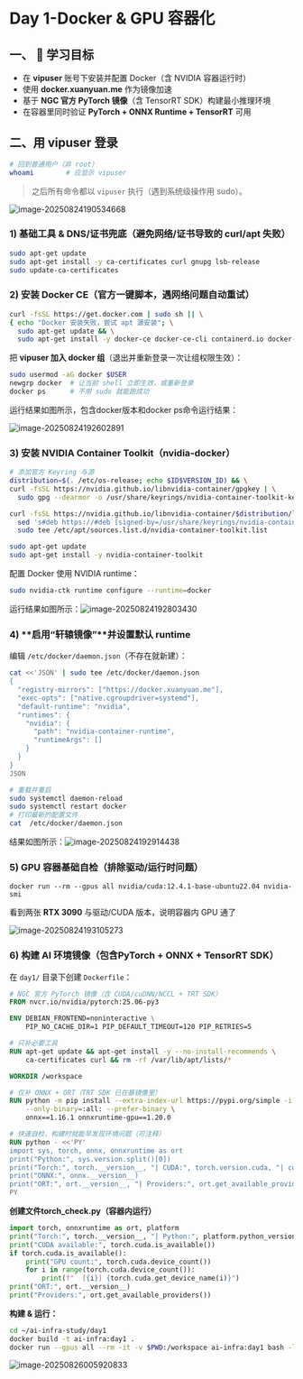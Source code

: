 # Day 1-Docker & GPU 容器化


## 一、 🎯 学习目标

- 在 **vipuser** 账号下安装并配置 Docker（含 NVIDIA 容器运行时）
- 使用 **docker.xuanyuan.me** 作为镜像加速
- 基于 **NGC 官方 PyTorch 镜像**（含 TensorRT SDK）构建最小推理环境
- 在容器里同时验证 **PyTorch + ONNX Runtime + TensorRT** 可用

## 二、用 **vipuser** 登录

```bash
# 回到普通用户（非 root）
whoami        # 应显示 vipuser
```

> 之后所有命令都以 `vipuser` 执行（遇到系统级操作用 sudo）。

![image-20250824190534668](./report_day1.assets/image-20250824190534668.png)

### 1) 基础工具 & DNS/证书兜底（避免网络/证书导致的 curl/apt 失败）

```bash
sudo apt-get update
sudo apt-get install -y ca-certificates curl gnupg lsb-release
sudo update-ca-certificates
```

### 2) 安装 Docker CE（官方一键脚本，遇网络问题自动重试）

```bash
curl -fsSL https://get.docker.com | sudo sh || \
{ echo "Docker 安装失败，尝试 apt 源安装"; \
  sudo apt-get update && \
  sudo apt-get install -y docker-ce docker-ce-cli containerd.io docker-buildx-plugin docker-compose-plugin; }
```

把 **vipuser 加入 docker 组**（退出并重新登录一次让组权限生效）：

```bash
sudo usermod -aG docker $USER
newgrp docker  # 让当前 shell 立即生效，或重新登录
docker ps      # 不用 sudo 就能跑成功
```

运行结果如图所示，包含docker版本和docker ps命令运行结果：

![image-20250824192602891](./report_day1.assets/image-20250824192602891.png)

### 3) 安装 NVIDIA Container Toolkit（nvidia-docker）

```bash
# 添加官方 Keyring 与源
distribution=$(. /etc/os-release; echo $ID$VERSION_ID) && \
curl -fsSL https://nvidia.github.io/libnvidia-container/gpgkey | \
  sudo gpg --dearmor -o /usr/share/keyrings/nvidia-container-toolkit-keyring.gpg

curl -fsSL https://nvidia.github.io/libnvidia-container/$distribution/libnvidia-container.list | \
  sed 's#deb https://#deb [signed-by=/usr/share/keyrings/nvidia-container-toolkit-keyring.gpg] https://#g' | \
  sudo tee /etc/apt/sources.list.d/nvidia-container-toolkit.list

sudo apt-get update
sudo apt-get install -y nvidia-container-toolkit
```

配置 Docker 使用 NVIDIA runtime：

```bash
sudo nvidia-ctk runtime configure --runtime=docker
```

运行结果如图所示：![image-20250824192803430](./report_day1.assets/image-20250824192803430.png)

### 4) **启用“轩辕镜像”**并设置默认 runtime

编辑 `/etc/docker/daemon.json`（不存在就新建）：

```bash
cat <<'JSON' | sudo tee /etc/docker/daemon.json
{
  "registry-mirrors": ["https://docker.xuanyuan.me"],
  "exec-opts": ["native.cgroupdriver=systemd"],
  "default-runtime": "nvidia",
  "runtimes": {
    "nvidia": {
      "path": "nvidia-container-runtime",
      "runtimeArgs": []
    }
  }
}
JSON

# 重载并重启
sudo systemctl daemon-reload
sudo systemctl restart docker
# 打印最新的配置文件
cat  /etc/docker/daemon.json
```

结果如图所示：![image-20250824192914438](./report_day1.assets/image-20250824192914438.png)

### 5) GPU 容器基础自检（排除驱动/运行时问题）

```
docker run --rm --gpus all nvidia/cuda:12.4.1-base-ubuntu22.04 nvidia-smi
```

看到两张 **RTX 3090** 与驱动/CUDA 版本，说明容器内 GPU 通了

![image-20250824193105273](./report_day1.assets/image-20250824193105273.png)

### 6) 构建 AI 环境镜像（包含PyTorch + ONNX + TensorRT SDK）

在 `day1/` 目录下创建 `Dockerfile`：

```dockerfile
# NGC 官方 PyTorch 镜像（含 CUDA/cuDNN/NCCL + TRT SDK）
FROM nvcr.io/nvidia/pytorch:25.06-py3

ENV DEBIAN_FRONTEND=noninteractive \
    PIP_NO_CACHE_DIR=1 PIP_DEFAULT_TIMEOUT=120 PIP_RETRIES=5

# 只补必要工具
RUN apt-get update && apt-get install -y --no-install-recommends \
    ca-certificates curl && rm -rf /var/lib/apt/lists/*

WORKDIR /workspace

# 仅补 ONNX + ORT（TRT SDK 已在基镜像里）
RUN python -m pip install --extra-index-url https://pypi.org/simple -i https://mirrors.aliyun.com/pypi/simple \
    --only-binary=:all: --prefer-binary \
    onnx==1.16.1 onnxruntime-gpu==1.20.0

# 快速自检，构建时就能早发现环境问题（可注释）
RUN python - <<'PY'
import sys, torch, onnx, onnxruntime as ort
print("Python:", sys.version.split()[0])
print("Torch:", torch.__version__, "| CUDA:", torch.version.cuda, "| cuDNN:", torch.backends.cudnn.version())
print("ONNX:", onnx.__version__)
print("ORT:", ort.__version__, "| Providers:", ort.get_available_providers())
PY
```

**创建文件torch_check.py（容器内运行）**

```python
import torch, onnxruntime as ort, platform
print("Torch:", torch.__version__, "| Python:", platform.python_version())
print("CUDA available:", torch.cuda.is_available())
if torch.cuda.is_available():
    print("GPU count:", torch.cuda.device_count())
    for i in range(torch.cuda.device_count()):
        print(f"  [{i}] {torch.cuda.get_device_name(i)}")
print("ORT:", ort.__version__)
print("Providers:", ort.get_available_providers())
```

**构建 & 运行：**

```bash
cd ~/ai-infra-study/day1
docker build -t ai-infra:day1 .
docker run --gpus all --rm -it -v $PWD:/workspace ai-infra:day1 bash -lc "python torch_check.py" #换成2*3080了
```

![image-20250826005920833](./report_day1.assets/image-20250826005920833.png)


